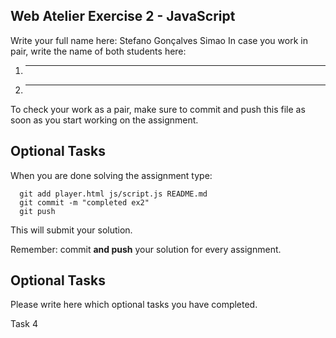 ## Web Atelier Exercise 2 - JavaScript

Write your full name here: Stefano Gonçalves Simao
In case you work in pair, write the name of both students here:

1. _________
2. _________

To check your work as a pair, make sure to commit and push this file as soon as you start working on the assignment.

## Optional Tasks

When you are done solving the assignment type:

  ```
	git add player.html js/script.js README.md
	git commit -m "completed ex2"
	git push
  ```

This will submit your solution.

Remember: commit __and push__ your solution for every assignment.

## Optional Tasks

Please write here which optional tasks you have completed.

Task 4
